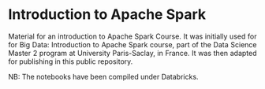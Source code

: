 # Introduction to Apache Spark

<p align='justify'>Material for an introduction to Apache Spark Course. It was initially used for for Big Data: Introduction to Apache Spark course, part of the Data Science Master 2 program at University Paris-Saclay, in France. It was then adapted for publishing in this public repository.</p>

NB: The notebooks have been compiled under Databricks. 
